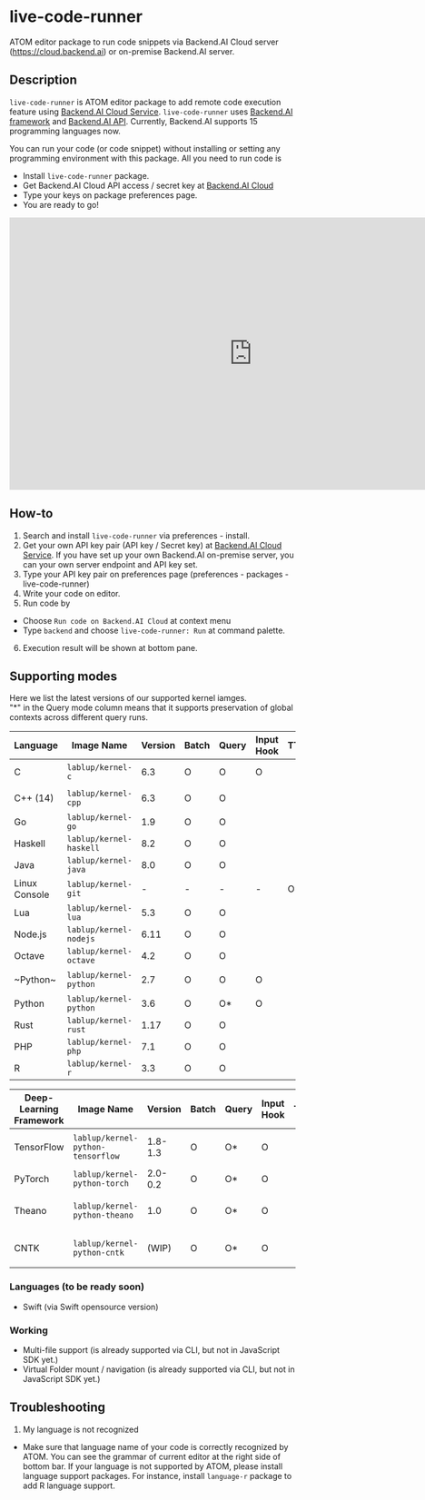 # live-code-runner

ATOM editor package to run code snippets via Backend.AI Cloud server (https://cloud.backend.ai) or on-premise Backend.AI server.

## Description

 `live-code-runner` is ATOM editor package to add remote code execution feature using [Backend.AI Cloud Service](https://cloud.backend.ai). `live-code-runner` uses [Backend.AI framework](https://www.lablup.ai/#/ground) and [Backend.AI API](http://docs.backend.ai). Currently, Backend.AI supports 15 programming languages now.

You can run your code (or code snippet) without installing or setting any programming environment  with this package. All you need to run code is

 * Install `live-code-runner` package.
 * Get Backend.AI Cloud API access / secret key at [Backend.AI Cloud](https://cloud.backend.ai)
 * Type your keys on package preferences page.
 * You are ready to go!

<iframe width="853" height="480" src="https://www.youtube.com/embed/IVX1SClEaMY" frameborder="0" allowfullscreen></iframe>

## How-to

 1. Search and install `live-code-runner` via preferences - install.
 2. Get your own API key pair (API key / Secret key) at [Backend.AI Cloud Service](https://cloud.backend.ai). If you have set up your own Backend.AI on-premise server, you can your own server endpoint and API key set.
 3. Type your API key pair on preferences page (preferences - packages - live-code-runner)
 4. Write your code on editor.
 5. Run code by
  * Choose `Run code on Backend.AI Cloud` at context menu
  * Type `backend` and choose `live-code-runner: Run` at command palette.
 6. Execution result will be shown at bottom pane.

## Supporting modes

Here we list the latest versions of our supported kernel iamges.  
"\*" in the Query mode column means that it supports preservation of global contexts across different query runs.

| Language      | Image Name              | Version | Batch | Query | Input Hook | TTY | Runtime Impl. |
|---------------|-------------------------|---------|-------|-------|---|---|--------------------|
| C             | `lablup/kernel-c`       | 6.3     | O     | O     | O |   | GCC on Alpine 3.6  |
| C++ (14)      | `lablup/kernel-cpp`     | 6.3     | O     | O     |   |   | GCC on Alpine 3.6  |
| Go            | `lablup/kernel-go`      | 1.9     | O     | O     |   |   |                    | 
| Haskell       | `lablup/kernel-haskell` | 8.2     | O     | O     |   |   |                    |
| Java          | `lablup/kernel-java`    | 8.0     | O     | O     |   |   |                    |
| Linux Console | `lablup/kernel-git`     | -       | -     | -     | - | O | Bash on Alpine 3.6 |  
| Lua           | `lablup/kernel-lua`     | 5.3     | O     | O     |   |   |                    |
| Node.js       | `lablup/kernel-nodejs`  | 6.11    | O     | O     |   |   |                    |
| Octave        | `lablup/kernel-octave`  | 4.2     | O     | O     |   |   |                    |
| ~Python~      | `lablup/kernel-python`  | 2.7     | O     | O     | O |   | temporarily unsupported |
| Python        | `lablup/kernel-python`  | 3.6     | O     | O\*   | O |   |                    |
| Rust          | `lablup/kernel-rust`    | 1.17    | O     | O     |   |   |                    |
| PHP           | `lablup/kernel-php`     | 7.1     | O     | O     |   |   |                    |
| R             | `lablup/kernel-r`       | 3.3     | O     | O     |   |   | CRAN R             |

| Deep-Learning Framework | Image Name           | Version | Batch | Query | Input Hook | TTY | Runtime Impl. |
|------------|-----------------------------------|---------|-------|-------|-----|---|-------------------|
| TensorFlow | `lablup/kernel-python-tensorflow` | 1.8-1.3 | O     | O\*   | O   |   | Bundled w/Keras 2 |
| PyTorch    | `lablup/kernel-python-torch`      | 2.0-0.2 | O     | O\*   | O   |   |                   |
| Theano     | `lablup/kernel-python-theano`     | 1.0     | O     | O\*   | O   |   | Bundled w/Keras 2 |
| CNTK       | `lablup/kernel-python-cntk`       | (WIP)   | O     | O\*   | O   |   | Bundled w/Keras 2 |

### Languages (to be ready soon)

 * Swift (via Swift opensource version)

### Working

 * Multi-file support (is already supported via CLI, but not in JavaScript SDK yet.)
 * Virtual Folder mount / navigation (is already supported via CLI, but not in JavaScript SDK yet.)

## Troubleshooting

 1. My language is not recognized
  * Make sure that language name of your code is correctly recognized by ATOM. You can see the grammar of current editor at the right side of bottom bar. If your language is not supported by ATOM, please install language support packages. For instance, install `language-r` package to add R language support.
